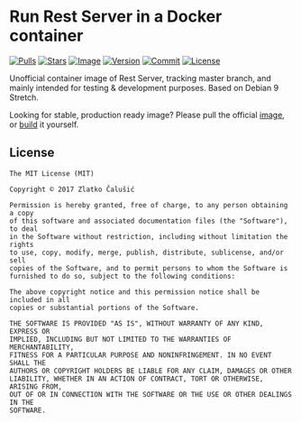 # Run Rest Server in a Docker container

[![Pulls](https://img.shields.io/docker/pulls/zcalusic/rest-server.svg)](https://hub.docker.com/r/zcalusic/rest-server/)
[![Stars](https://img.shields.io/docker/stars/zcalusic/rest-server.svg)](https://hub.docker.com/r/zcalusic/rest-server/)
[![Image](https://images.microbadger.com/badges/image/zcalusic/rest-server.svg)](https://microbadger.com/images/zcalusic/rest-server/)
[![Version](https://images.microbadger.com/badges/version/zcalusic/rest-server.svg)](https://microbadger.com/images/zcalusic/rest-server/)
[![Commit](https://images.microbadger.com/badges/commit/zcalusic/rest-server.svg)](https://microbadger.com/images/zcalusic/rest-server/)
[![License](https://images.microbadger.com/badges/license/zcalusic/rest-server.svg)](https://microbadger.com/images/zcalusic/rest-server/)

Unofficial container image of Rest Server, tracking master branch, and mainly intended for testing & development purposes.  Based on Debian 9 Stretch.

Looking for stable, production ready image? Please pull the official [image](https://hub.docker.com/r/restic/rest-server/), or [build](https://github.com/restic/rest-server) it yourself.

## License

```
The MIT License (MIT)

Copyright © 2017 Zlatko Čalušić

Permission is hereby granted, free of charge, to any person obtaining a copy
of this software and associated documentation files (the "Software"), to deal
in the Software without restriction, including without limitation the rights
to use, copy, modify, merge, publish, distribute, sublicense, and/or sell
copies of the Software, and to permit persons to whom the Software is
furnished to do so, subject to the following conditions:

The above copyright notice and this permission notice shall be included in all
copies or substantial portions of the Software.

THE SOFTWARE IS PROVIDED "AS IS", WITHOUT WARRANTY OF ANY KIND, EXPRESS OR
IMPLIED, INCLUDING BUT NOT LIMITED TO THE WARRANTIES OF MERCHANTABILITY,
FITNESS FOR A PARTICULAR PURPOSE AND NONINFRINGEMENT. IN NO EVENT SHALL THE
AUTHORS OR COPYRIGHT HOLDERS BE LIABLE FOR ANY CLAIM, DAMAGES OR OTHER
LIABILITY, WHETHER IN AN ACTION OF CONTRACT, TORT OR OTHERWISE, ARISING FROM,
OUT OF OR IN CONNECTION WITH THE SOFTWARE OR THE USE OR OTHER DEALINGS IN THE
SOFTWARE.
```
